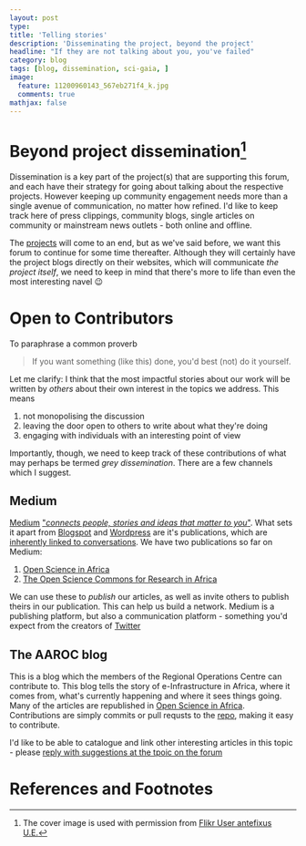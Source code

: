 ```yaml
---
layout: post
type:
title: 'Telling stories'
description: 'Disseminating the project, beyond the project'
headline: "If they are not talking about you, you've failed"
category: blog
tags: [blog, dissemination, sci-gaia, ]
image:
  feature: 11200960143_567eb271f4_k.jpg
  comments: true
mathjax: false
---
```


# Beyond project dissemination[^Cover]

Dissemination is a key part of the project(s) that are supporting this forum, and each have their strategy for going about talking about the respective projects. However keeping up community engagement needs more than a single avenue of communication, no matter how refined. I'd like to keep track here of press clippings, community blogs, single articles on community or mainstream news outlets - both online and offline.

The [projects](http://discourse.sci-gaia.eu/c/projects) will come to an end, but  as we've said before, we want this forum to continue for some time thereafter. Although they will certainly have the project blogs directly on their websites, which will communicate _the project itself_, we need to keep in mind that there's more to life than even the most interesting navel :wink:

#  Open to Contributors

To paraphrase a common proverb

> If you want something (like this) done, you'd best (not) do it yourself.

Let me clarify: I think that the most impactful stories about our work will be written by _others_ about their own interest in the topics we address. This means

  1. not monopolising the discussion
  1. leaving the door open to others to write about what they're doing
  1. engaging with individuals with an interesting point of view

Importantly, though, we need to keep track of these contributions of what may perhaps be termed *grey dissemination*. There are a few channels which I suggest.


## Medium

[Medium](http://www.medium.com) ["*connects people, stories and ideas that matter to you*"](https://medium.com/about). What sets it apart from [Blogspot](http:///www.blogger.com) and [Wordpress](http://www.wordpress.com) are it's publications, which are [inherently linked to conversations](https://medium.com/the-story/creating-conversation-bac37bac2bcf). We have two publications so far on Medium:

  1. [Open Science in Africa](https://medium.com/open-science-in-africa)
  1. [The Open Science Commons for Research in Africa](https://medium.com/the-open-alliance-for-a-research-commons-in-africa)

We can use these to *publish* our articles, as well as invite others to publish theirs in our publication. This can help us build a network. Medium is a publishing platform, but also a communication platform - something you'd expect from the creators of [Twitter](https://www.twitter.com)

## The AAROC blog

This is a blog which the members of the Regional Operations Centre can contribute to. This blog tells the story of e-Infrastructure in Africa, where it comes from, what's currently happening and where it sees things going. Many of the articles are republished in [Open Science in Africa](https://medium.com/open-science-in-africa). Contributions are simply commits or pull requsts to the [repo](https://github.com/AAROC/aaroc.github.io), making it easy to contribute.

I'd like to be able to catalogue and link other interesting articles in this topic - please [reply with suggestions at the tpoic on the forum](http://discourse.sci-gaia.eu/t/where-are-we-disseminating-our-work/55)


# References and Footnotes
[^Cover]: The cover image is used with permission from [Flikr User antefixus U.E.](https://www.flickr.com/photos/21728045@N08/11200960143/in/photostream/)
